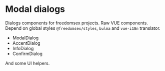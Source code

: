 # Modal dialogs

Dialogs components for freedomsex projects. Raw VUE components. Depend on global styles `@freedomsex/styles`, `bulma` and `vue-i18n` translator.

* ModalDialog
* AccentDialog
* InfoDialog
* ConfirmDialog

And some UI helpers.
